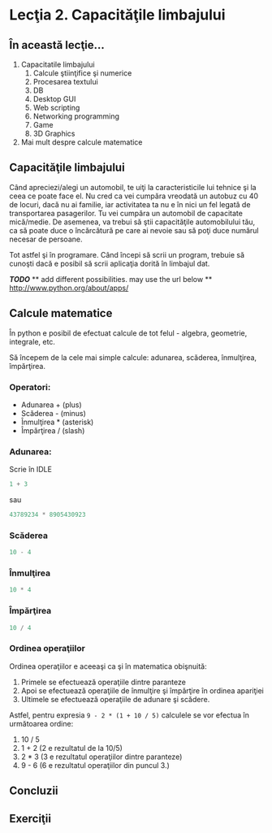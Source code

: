 # Lecţia 2. Capacităţile limbajului #

## În această lecţie... ##
1. Capacitatile limbajului
	1. Calcule ştiinţifice şi numerice
	2. Procesarea textului
	3. DB
	3. Desktop GUI
	4. Web scripting
	5. Networking programming
	6. Game
	7. 3D Graphics
2. Mai mult despre calcule matematice

## Capacităţile limbajului ##
Când apreciezi/alegi un automobil, te uiţi la caracteristicile lui tehnice şi la ceea ce poate face el. Nu cred ca vei cumpăra vreodată un autobuz cu 40 de locuri, dacă nu ai familie, iar activitatea ta nu e în nici un fel legată de transportarea pasagerilor. Tu vei cumpăra un automobil de capacitate mică/medie. De asemenea, va trebui să ştii capacităţile automobilului tău, ca să poate duce o încărcătură pe care ai nevoie sau să poţi duce numărul necesar de persoane.

Tot astfel şi în programare. Când începi să scrii un program, trebuie să cunoşti dacă e posibil să scrii aplicaţia dorită în limbajul dat. 

***TODO*** ** add different possibilities. may use the url below **
http://www.python.org/about/apps/

## Calcule matematice ##
În python e posibil de efectuat calcule de tot felul - algebra, geometrie, integrale, etc.

Să începem de la cele mai simple calcule: adunarea, scăderea, înmulţirea, împărţirea.

### Operatori: ###
- Adunarea + (plus)
- Scăderea - (minus)
- Înmulţirea * (asterisk)
- Împărţirea / (slash)

### Adunarea: ###
Scrie în IDLE
```python
1 + 3
```
sau 
```python
43789234 * 8905430923
```

### Scăderea ###
```python
10 - 4
```

### Înmulţirea ###
```python
10 * 4
```

### Împărţirea ###
```python
10 / 4
```

### Ordinea operaţiilor ###
Ordinea operaţiilor e aceeaşi ca şi în matematica obişnuită:
1. Primele se efectuează operaţiile dintre paranteze
2. Apoi se efectuează operaţiile de înmulţire şi împărţire în ordinea apariţiei
3. Ultimele se efectuează operaţiile de adunare şi scădere.

Astfel, pentru expresia `9 - 2 * (1 + 10 / 5)` calculele se vor efectua în următoarea ordine:
1. 10 / 5
2. 1 + 2 (2 e rezultatul de la 10/5)
3. 2 * 3 (3 e rezultatul operaţiilor dintre paranteze)
4. 9 - 6 (6 e rezultatul operaţiilor din puncul 3.)


## Concluzii ##

## Exerciţii ##

